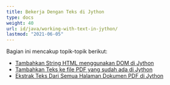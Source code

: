 ```yaml
---
title: Bekerja Dengan Teks di Jython
type: docs
weight: 40
url: id/java/working-with-text-in-jython/
lastmod: "2021-06-05"
---
```


Bagian ini mencakup topik-topik berikut:

- [Tambahkan String HTML menggunakan DOM di Jython](/pdf/java/add-html-string-using-dom-in-jython/)
- [Tambahkan Teks ke file PDF yang sudah ada di Jython](/pdf/java/add-text-to-an-existing-pdf-file-in-jython/)
- [Ekstrak Teks Dari Semua Halaman Dokumen PDF di Jython](/pdf/java/extract-text-from-all-the-pages-of-a-pdf-document-in-jython/)